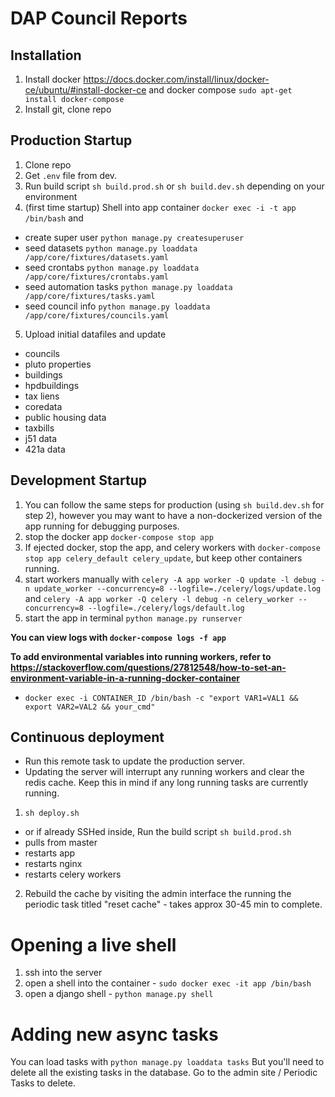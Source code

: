 # DAP Council Reports



## Installation

1) Install docker https://docs.docker.com/install/linux/docker-ce/ubuntu/#install-docker-ce and docker compose `sudo apt-get install docker-compose`
2) Install git, clone repo


## Production Startup

1) Clone repo
2) Get `.env` file from dev.
3) Run build script `sh build.prod.sh` or `sh build.dev.sh` depending on your environment
4) (first time startup) Shell into app container `docker exec -i -t app /bin/bash` and  
 - create super user `python manage.py createsuperuser`
 - seed datasets `python manage.py loaddata /app/core/fixtures/datasets.yaml`
 - seed crontabs `python manage.py loaddata /app/core/fixtures/crontabs.yaml`
 - seed automation tasks `python manage.py loaddata /app/core/fixtures/tasks.yaml`
 - seed council info `python manage.py loaddata /app/core/fixtures/councils.yaml`
5) Upload initial datafiles and update
  - councils
  - pluto properties
  - buildings
  - hpdbuildings
  - tax liens
  - coredata
  - public housing data
  - taxbills
  - j51 data
  - 421a data

## Development Startup
1) You can follow the same steps for production (using `sh build.dev.sh` for step 2), however you may want to have a non-dockerized version of the app running for debugging purposes.
2) stop the docker app `docker-compose stop app`
3) If ejected docker, stop the app, and celery workers with `docker-compose stop app celery_default celery_update`, but keep other containers running.
4) start workers manually with `celery -A app worker -Q update -l debug -n update_worker --concurrency=8 --logfile=./celery/logs/update.log` and `celery -A app worker -Q celery -l debug -n celery_worker --concurrency=8 --logfile=./celery/logs/default.log`
5) start the app in terminal `python manage.py runserver`



**You can view logs with `docker-compose logs -f app`**

**To add environmental variables into running workers, refer to https://stackoverflow.com/questions/27812548/how-to-set-an-environment-variable-in-a-running-docker-container**
- `docker exec -i CONTAINER_ID /bin/bash -c "export VAR1=VAL1 && export VAR2=VAL2 && your_cmd"`

## Continuous deployment

 - Run this remote task to update the production server.
 - Updating the server will interrupt any running workers and clear the redis cache. Keep this in mind if any long running tasks are currently running.

1) `sh deploy.sh`

 - or if already SSHed inside, Run the build script `sh build.prod.sh`
  - pulls from master
  - restarts app
  - restarts nginx
  - restarts celery workers

2) Rebuild the cache by visiting the admin interface the running the periodic task titled "reset cache" - takes approx 30-45 min to complete.


# Opening a live shell

1) ssh into the server
2) open a shell into the container - `sudo docker exec -it app /bin/bash`
3) open a django shell - `python manage.py shell`


# Adding new async tasks

You can load tasks with `python manage.py loaddata tasks`
But you'll need to delete all the existing tasks in the database. Go to the admin site / Periodic Tasks to delete.
